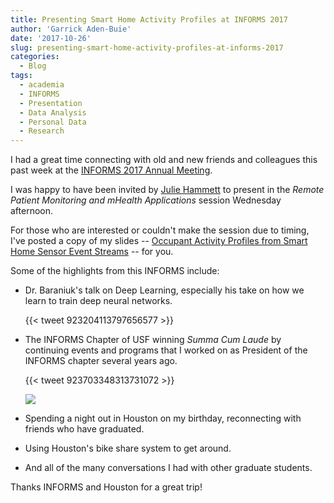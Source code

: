 ```yaml
---
title: Presenting Smart Home Activity Profiles at INFORMS 2017
author: 'Garrick Aden-Buie'
date: '2017-10-26'
slug: presenting-smart-home-activity-profiles-at-informs-2017
categories:
  - Blog
tags:
  - academia
  - INFORMS
  - Presentation
  - Data Analysis
  - Personal Data
  - Research
---
```


I had a great time connecting with old and new friends and colleagues this past week at the [INFORMS 2017 Annual Meeting](http://meetings2.informs.org/wordpress/houston2017/).

I was happy to have been invited by [Julie Hammett](https://twitter.com/JulieLHammett) to present in the *Remote Patient Monitoring and mHealth Applications* session Wednesday afternoon.

For those who are interested or couldn't make the session due to timing, I've posted a copy of my slides -- [Occupant Activity Profiles from Smart Home Sensor Event Streams](http://garrickadenbuie.com/slides/informs2017/) -- for you.

Some of the highlights from this INFORMS include:

- Dr. Baraniuk's talk on Deep Learning, especially his take on how we learn to train deep neural networks.

    {{< tweet 923204113797656577 >}}

- The INFORMS Chapter of USF winning *Summa Cum Laude* by continuing events and programs that I worked on as President of the INFORMS chapter several years ago.

    {{< tweet 923703348313731072 >}}

    ![](/images/2017/INFORMS-awards-ceremony.jpg)

- Spending a night out in Houston on my birthday, reconnecting with friends who have graduated.

- Using Houston's bike share system to get around.

- And all of the many conversations I had with other graduate students.

Thanks INFORMS and Houston for a great trip!
